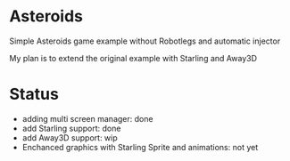 # Asteroids
Simple Asteroids game example without Robotlegs and automatic injector

My plan is to extend the original example with Starling and Away3D

# Status
- adding multi screen manager: done
- add Starling support: done
- add Away3D support: wip
- Enchanced graphics with Starling Sprite and animations: not yet
